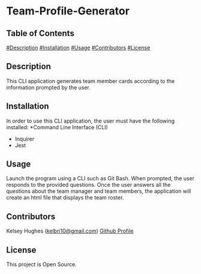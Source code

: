 # Team-Profile-Generator

## Table of Contents 
[#Description](Description)
[#Installation](Installation)
[#Usage](Usage)
[#Contributors](Contributors)
[#License](License)

## Description 
This CLI application generates team member cards according to the information prompted by the user. 

## Installation 
In order to use this CLI application, the user must have the following installed: 
*Command Line Interface (CLI)
* Inquirer
* Jest 

## Usage 
Launch the program using a CLI such as Git Bash. When prompted, the user responds to the provided questions. Once the user answers all the questions about the team manager and team members, the application will create an html file that displays the team roster.

## Contributors 
Kelsey Hughes (kelbri10@gmail.com) [Github Profile](https://github.com/kelbri10)

## License 
This project is Open Source. 